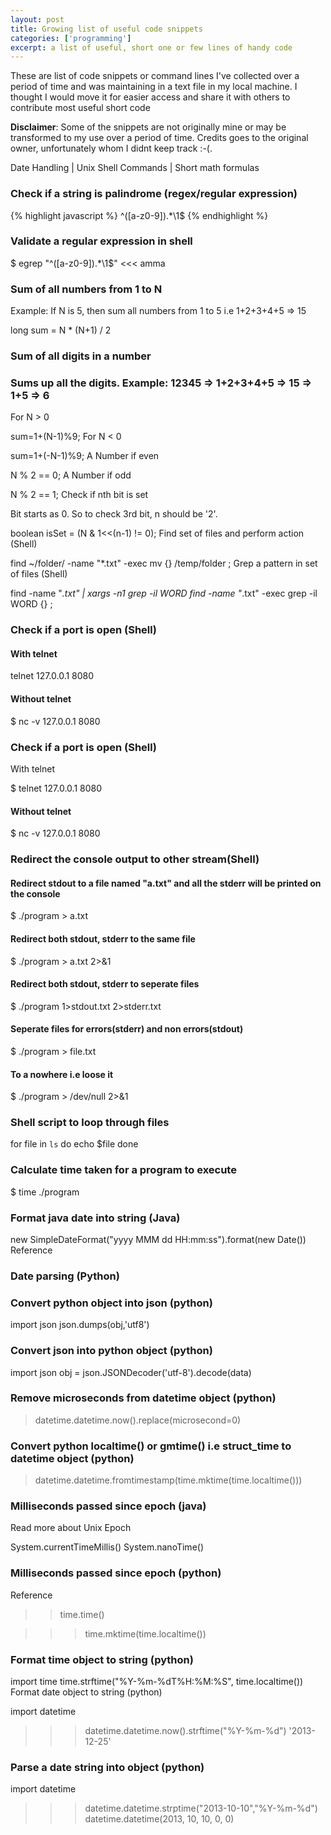 ```yaml
---
layout: post
title: Growing list of useful code snippets
categories: ['programming']
excerpt: a list of useful, short one or few lines of handy code
---
```




These are list of code snippets or command lines I've collected over a period of time and was maintaining in a text file in my local machine. I thought I would move it for easier access and share it with others to contribute most useful short code

**Disclaimer**: Some of the snippets are not originally mine or may be transformed to my use over a period of time. Credits goes to the original owner, unfortunately whom I didnt keep track :-(.

Date Handling | Unix Shell Commands | Short math formulas

### Check if a string is palindrome (regex/regular expression)

{% highlight javascript %}
	^([a-z0-9]).*\1$
{% endhighlight %}

### Validate a regular expression in shell

$ egrep "^([a-z0-9]).*\1$" <<< amma

### Sum of all numbers from 1 to N

Example: If N is 5, then sum all numbers from 1 to 5 i.e 1+2+3+4+5 => 15

long sum = N * (N+1) / 2

### Sum of all digits in a number

### Sums up all the digits. Example: 12345 => 1+2+3+4+5 => 15 => 1+5 => 6

For N > 0

sum=1+(N-1)%9;
For N < 0

sum=1+(-N-1)%9;
A Number if even

N % 2 == 0;
A Number if odd

N % 2 == 1;
Check if nth bit is set

Bit starts as 0. So to check 3rd bit, n should be '2'.

boolean isSet = (N & 1<<(n-1) != 0);
Find set of files and perform action (Shell)

find ~/folder/ -name "*.txt" -exec mv {} /temp/folder \;
Grep a pattern in set of files (Shell)

find -name "*.txt" | xargs -n1 grep -il WORD
find -name "*.txt" -exec grep -il WORD {} \;

### Check if a port is open (Shell)

#### With telnet

telnet 127.0.0.1 8080

#### Without telnet

$ nc -v 127.0.0.1 8080


### Check if a port is open (Shell)

With telnet

$ telnet 127.0.0.1 8080

#### Without telnet

$ nc -v 127.0.0.1 8080


### Redirect the console output to other stream(Shell)


#### Redirect stdout to a file named "a.txt" and all the stderr will be printed on the console

$ ./program  > a.txt

#### Redirect both stdout, stderr to the same file
$ ./program  > a.txt 2>&1

#### Redirect both stdout, stderr to seperate files
$ ./program  1>stdout.txt 2>stderr.txt

#### Seperate files for errors(stderr) and non errors(stdout)

$ ./program > file.txt

#### To a nowhere i.e loose it

$ ./program > /dev/null 2>&1

### Shell script to loop through files

for file in `ls`
do
    echo $file
done

### Calculate time taken for a program to execute

$ time ./program

### Format java date into string (Java)

new SimpleDateFormat("yyyy MMM dd HH:mm:ss").format(new Date())
Reference

### Date parsing (Python)


### Convert python object into json (python)

import json
json.dumps(obj,'utf8')


### Convert json into python object (python)

import json
obj = json.JSONDecoder('utf-8').decode(data)


### Remove microseconds from datetime object (python)

> datetime.datetime.now().replace(microsecond=0)

### Convert python localtime() or gmtime() i.e struct_time to datetime object (python)

> datetime.datetime.fromtimestamp(time.mktime(time.localtime()))

### Milliseconds passed since epoch (java)

Read more about Unix Epoch

System.currentTimeMillis()
System.nanoTime()

### Milliseconds passed since epoch (python)

Reference

>> time.time()

>>> time.mktime(time.localtime())


### Format time object to string (python)

import time
time.strftime("%Y-%m-%dT%H:%M:%S", time.localtime())
Format date object to string (python)

import datetime
>>> datetime.datetime.now().strftime("%Y-%m-%d")
'2013-12-25'

### Parse a date string into object (python)

import datetime

>>> datetime.datetime.strptime("2013-10-10","%Y-%m-%d")
datetime.datetime(2013, 10, 10, 0, 0)
